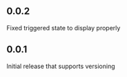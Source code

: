 ## 0.0.2
Fixed triggered state to display properly

## 0.0.1
Initial release that supports versioning